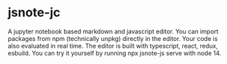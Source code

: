 # jsnote-jc

A jupyter notebook based markdown and javascript editor. You can import packages from npm (technically unpkg) directly in the editor. Your code is also evaluated in real time. The editor is built with typescript, react, redux, esbuild. You can try it yourself by running npx jsnote-js serve with node 14.
